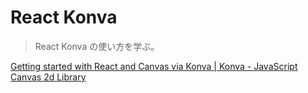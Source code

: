 # React Konva

> React Konva の使い方を学ぶ。

[Getting started with React and Canvas via Konva | Konva - JavaScript Canvas 2d Library](https://konvajs.org/docs/react/index.html)
